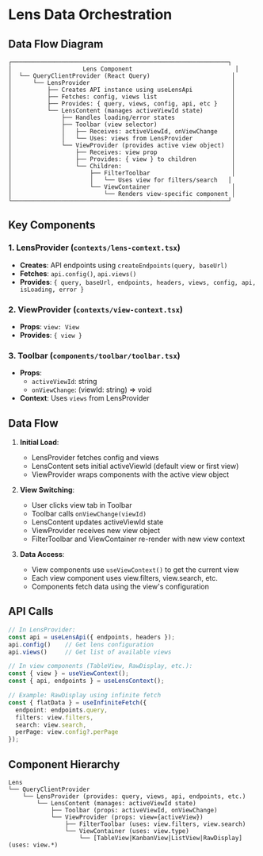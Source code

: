 # Lens Data Orchestration

## Data Flow Diagram

```
┌─────────────────────────────────────────────────────────────┐
│                    Lens Component                             │
│  └── QueryClientProvider (React Query)                       │
│      └── LensProvider                                        │
│          ├── Creates API instance using useLensApi           │
│          ├── Fetches: config, views list                     │
│          ├── Provides: { query, views, config, api, etc }    │
│          └── LensContent (manages activeViewId state)        │
│              ├── Handles loading/error states                │
│              ├── Toolbar (view selector)                     │
│              │   ├── Receives: activeViewId, onViewChange    │
│              │   └── Uses: views from LensProvider           │
│              └── ViewProvider (provides active view object)  │
│                  ├── Receives: view prop                     │
│                  ├── Provides: { view } to children          │
│                  └── Children:                               │
│                      ├── FilterToolbar                       │
│                      │   └── Uses view for filters/search   │
│                      └── ViewContainer                       │
│                          └── Renders view-specific component │
└─────────────────────────────────────────────────────────────┘
```

## Key Components

### 1. **LensProvider** (`contexts/lens-context.tsx`)
- **Creates**: API endpoints using `createEndpoints(query, baseUrl)`
- **Fetches**: `api.config()`, `api.views()`
- **Provides**: `{ query, baseUrl, endpoints, headers, views, config, api, isLoading, error }`

### 2. **ViewProvider** (`contexts/view-context.tsx`)
- **Props**: `view: View`
- **Provides**: `{ view }`

### 3. **Toolbar** (`components/toolbar/toolbar.tsx`)
- **Props**: 
  - `activeViewId`: string
  - `onViewChange`: (viewId: string) => void
- **Context**: Uses `views` from LensProvider

## Data Flow

1. **Initial Load**:
   - LensProvider fetches config and views
   - LensContent sets initial activeViewId (default view or first view)
   - ViewProvider wraps components with the active view object

2. **View Switching**:
   - User clicks view tab in Toolbar
   - Toolbar calls `onViewChange(viewId)`
   - LensContent updates activeViewId state
   - ViewProvider receives new view object
   - FilterToolbar and ViewContainer re-render with new view context

3. **Data Access**:
   - View components use `useViewContext()` to get the current view
   - Each view component uses view.filters, view.search, etc.
   - Components fetch data using the view's configuration

## API Calls

```typescript
// In LensProvider:
const api = useLensApi({ endpoints, headers });
api.config()    // Get lens configuration
api.views()     // Get list of available views

// In view components (TableView, RawDisplay, etc.):
const { view } = useViewContext();
const { api, endpoints } = useLensContext();

// Example: RawDisplay using infinite fetch
const { flatData } = useInfiniteFetch({
  endpoint: endpoints.query,
  filters: view.filters,
  search: view.search,
  perPage: view.config?.perPage
});
```

## Component Hierarchy

```
Lens
└── QueryClientProvider
    └── LensProvider (provides: query, views, api, endpoints, etc.)
        └── LensContent (manages: activeViewId state)
            ├── Toolbar (props: activeViewId, onViewChange)
            └── ViewProvider (props: view={activeView})
                ├── FilterToolbar (uses: view.filters, view.search)
                └── ViewContainer (uses: view.type)
                    └── [TableView|KanbanView|ListView|RawDisplay] (uses: view.*)
```